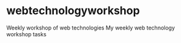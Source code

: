 # webtechnologyworkshop
Weekly workshop of web technologies
My weekly web technology workshop tasks
